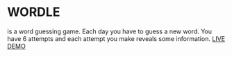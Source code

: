 # WORDLE
is a word guessing game.
Each day you have to guess a new word. 
You have 6 attempts and each attempt you make reveals some information.
[LIVE DEMO](https://saramohamed55.github.io/WORDLE/)
